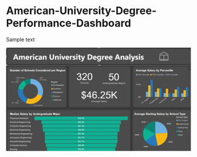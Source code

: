 # American-University-Degree-Performance-Dashboard

Sample text

![University Dashboard Preview](https://github.com/VeryGary/American-University-Degree-Performance-Dashboard/blob/main/UniversityDashboard-Preview.png)
